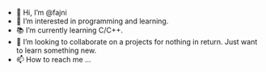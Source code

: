 - 👋 Hi, I’m @fajni
- 👀 I’m interested in programming and learning.
- 📚 I’m currently learning C/C++.
- 💞️ I’m looking to collaborate on a projects for nothing in return. Just want to learn something new.
- 📫 How to reach me ...

<!---
fajni/fajni is a ✨ special ✨ repository because its `README.md` (this file) appears on your GitHub profile.
You can click the Preview link to take a look at your changes.
--->
